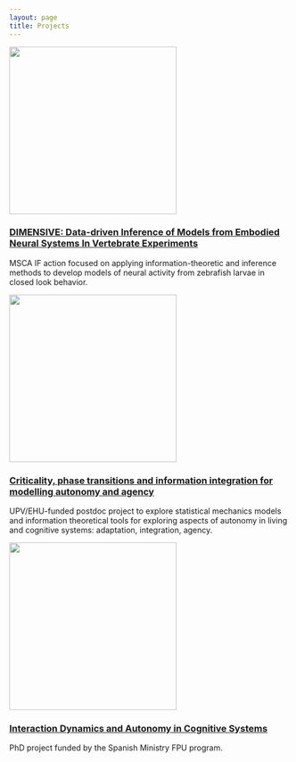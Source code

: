 ```yaml
---
layout: page
title: Projects
---
```



<div class="posts">
<!--    <div class="thumbnail-container">-->
    <a href="/projects/dimesive.html"><img src="{{ site.github.url }}/assets/img/dimensive-sussex.png" height="300"></a>
<!--    </div>-->
  <h3>
    <a href="/projects/dimesive.html">DIMENSIVE: Data-driven Inference of Models from Embodied Neural Systems In Vertebrate Experiments</a>
  </h3>
  <p> MSCA IF action focused on applying information-theoretic and inference methods to develop models of neural activity from zebrafish larvae in closed look behavior.</p>
</div>

<div class="posts">
<!--  <div class="thumbnail-container">-->
    <a href="/projects/ehu.html"><img src="{{ site.github.url }}/assets/img/ehu-project.png" height="300"></a>
<!--  </div>-->
  <h3>
    <a href="/projects/ehu.html">Criticality, phase transitions and information integration for modelling autonomy and agency</a>
  </h3>
  <p> UPV/EHU-funded postdoc project to explore statistical mechanics models and information theoretical tools for exploring aspects of autonomy in living and cognitive systems: adaptation, integration, agency.</p>
</div>

<div class="posts">
<!--  <div class="thumbnail-container">-->
    <a href="/projects/phd.html"><img src="{{ site.github.url }}/assets/img/thesis-chart.png" height="300"></a>
<!--  </div>-->
  <h3>
    <a href="/projects/phd.html">Interaction Dynamics and Autonomy in Cognitive Systems</a>
  </h3>
  <p> PhD project funded by the Spanish Ministry FPU program.</p>
</div>

